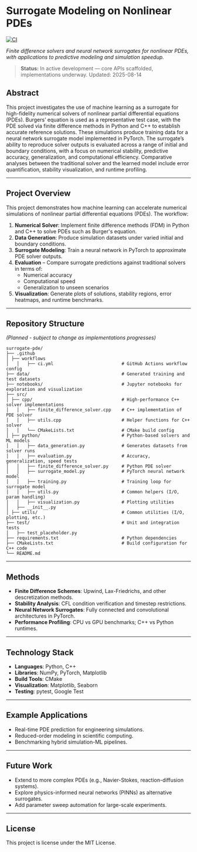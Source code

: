 # Surrogate Modeling on Nonlinear PDEs
[![CI](https://github.com/maddiepr/pde-surrogate-modeling/actions/workflows/ci.yml/badge.svg)](https://github.com/maddiepr/pde-surrogate-modeling/actions/workflows/ci.yml)

*Finite difference solvers and neural network surrogates for nonlinear PDEs, with applications to predictive modeling and simulation speedup.*

> **Status:** In active development — core APIs scaffolded, implementations underway. Updated: 2025-08-14

## Abstract

This project investigates the use of machine learning as a surrogate for high-fidelity numerical solvers of nonlinear partial differential equations (PDEs). Burgers’ equation is used as a representative test case, with the PDE solved via finite difference methods in Python and C++ to establish accurate reference solutions. These simulations produce training data for a neural network surrogate model implemented in PyTorch. The surrogate’s ability to reproduce solver outputs is evaluated across a range of initial and boundary conditions, with a focus on numerical stability, predictive accuracy, generalization, and computational efficiency. Comparative analyses between the traditional solver and the learned model include error quantification, stability visualization, and runtime profiling.

---

## Project Overview

This project demonstrates how machine learning can accelerate numerical simulations of nonlinear partial differential equations (PDEs). The workflow:

1. **Numerical Solver**: Implement finite difference methods (FDM) in Python and C++ to solve PDEs such as Burger's equation.
2. **Data Generation**: Produce simulation datasets under varied initial and boundary conditions.
3. **Surrogate Modeling**: Train a neural network in PyTorch to approximate PDE solver outputs.
4. **Evaluation** – Compare surrogate predictions against traditional solvers in terms of:
   - Numerical accuracy
   - Computational speed
   - Generalization to unseen scenarios
5. **Visualization**: Generate plots of solutions, stability regions, error heatmaps, and runtime benchmarks.

---

## Repository Structure

*(Planned - subject to change as implementations progresses)*

```text
surrogate-pde/
├── .github
│ ├── workflows
│   │   ├── ci.yml                          # GitHub Actions workflow config
├── data/                                   # Generated training and test datasets
├── notebooks/                              # Jupyter notebooks for exploration and visualization
├── src/                         
│ ├── cpp/                                  # High-performance C++ solver implementations
│   │   ├── finite_difference_solver.cpp    # C++ implementation of PDE solver
│   │   ├── utils.cpp                       # Helper functions for C++ solver
│   │   └── CMakeLists.txt                  # CMake build config
│ ├── python/                               # Python-based solvers and ML models
│   │   ├── data_generation.py              # Generates datasets from solver runs
│   │   ├── evaluation.py                   # Accuracy, generalization, speed tests
│   │   ├── finite_difference_solver.py     # Python PDE solver
│   │   ├── surrogate_model.py              # PyTorch neural network model
│   │   ├── training.py                     # Training loop for surrogate model
│   │   ├── utils.py                        # Common helpers (I/O, param handling)
│   │   ├── visualization.py                # Plotting utilities
│   ├── __init__.py
│ ├── utils/                                # Common utilities (I/O, plotting, etc.)
├── test/                                   # Unit and integration tests
│   ├── test_placeholder.py
├── requirements.txt                        # Python dependencies
├── CMakeLists.txt                          # Build configuration for C++ code
└── README.md
```

---

## Methods

- **Finite Difference Schemes**: Upwind, Lax-Friedrichs, and other descretization methods.
- **Stability Analysis**: CFL condition verification and timestep restrictions.
- **Neural Network Surrogates**: Fully connected and convolutional architectures in PyTorch.
- **Performance Profiling**: CPU vs GPU benchmarks; C++ vs Python runtimes.

---

## Technology Stack

- **Languages**: Python, C++
- **Libraries**: NumPy, PyTorch, Matplotlib
- **Build Tools**: CMake
- **Visualization**: Matplotlib, Seaborn
- **Testing**: pytest, Google Test

---

## Example Applications

- Real-time PDE prediction for engineering simulations.
- Reduced-order modeling in scientific computing.
- Benchmarking hybrid simulation-ML pipelines.

---

## Future Work

- Extend to more complex PDEs (e.g., Navier-Stokes, reaction-diffusion systems).
- Explore physics-informed neural networks (PINNs) as alternative surrogates.
- Add parameter sweep automation for large-scale experiments.

---

## License 

This project is license under the MIT License.












